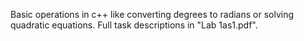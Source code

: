 Basic operations in c++ like converting degrees to radians or solving quadratic equations. Full task descriptions in "Lab 1as1.pdf".
